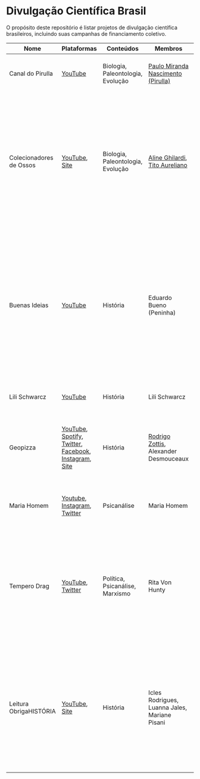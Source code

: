 # Divulgação Científica Brasil
O propósito deste repositório é listar projetos de divulgação científica brasileiros, incluindo suas campanhas de financiamento coletivo.

|Nome|Plataformas|Conteúdos|Membros|Descrição|Financiamento|
|-|-|-|-|-|-|
|Canal do Pirulla|[YouTube](https://www.youtube.com/user/Pirulla25/featured)|Biologia, Paleontologia, Evolução|[Paulo Miranda Nascimento (Pirulla)](https://twitter.com/Pirulla25)|Canal voltado às coisas que mais me interessam: ciência, religião e Evolução.|[Dopel Store](https://www.doppelstore.com.br/pirula)|
|Colecionadores de Ossos|[YouTube](https://www.youtube.com/c/Colecionadoresdeossos), [Site](https://www.colecionadoresdeossos.com/)|Biologia, Paleontologia, Evolução|[Aline Ghilardi](https://twitter.com/alinemghilardi), [Tito Aureliano](https://twitter.com/tito_aureliano)|Vídeos sobre #Paleontologia feitos por paleontólogos, com a participação de colegas pesquisadores do todo Brasil e do mundo. Conheça a pesquisa científica diretamente com quem ela é feita! Conheça, investigue e aventure-se.|[Apoia.se](https://apoia.se/colecionadoresdeossos), [Picpay](https://app.picpay.com/user/colecionadoresdeossos)|
|Buenas Ideias|[YouTube](https://www.youtube.com/channel/UCQRPDZMSwXFEDS67uc7kIdg)|História|Eduardo Bueno (Peninha)|Buenas Ideias é um canal dedicado à História do Brasil, contada por Eduardo Bueno, pesquisador, escritor e agora YouTuber.  No canal Buenas Ideias você conhece a História através de um ponto de vista divertido, que marca a genialidade e humildade do autor.|Torne-se um Membro no YouTube|
|Lili Schwarcz|[YouTube](https://www.youtube.com/channel/UChj-CaMYRpv0-vrqKG0-aEw)|História|Lili Schwarcz|Espaço de descoberta e democratização da História.||
|Geopizza|[YouTube](https://www.youtube.com/channel/UC6Smk_EcznfbpoDSE4jpKXQ), [Spotify](https://open.spotify.com/show/6avN5VSMFcpD63DXY5Tvg9), [Twitter](https://twitter.com/Geopizzza), [Facebook](https://www.facebook.com/Geopizza/), [Instagram](https://www.instagram.com/geopizzza/), [Site](https://geopizza.com.br/) |História|[Rodrigo Zottis](https://twitter.com/Zottiss), Alexander Desmouceaux|Geopizza é um podcast sobre Histórias Políticas, atemporais e contemporâneas. Afinal toda História, acaba em pizza.|[Apoia.se](https://apoia.se/geopizza)|
|Maria Homem|[Youtube](https://www.youtube.com/c/MariaHomem/), [Instagram](https://www.instagram.com/maria.homem/), [Twitter](https://twitter.com/mariahomemreal)|Psicanálise|Maria Homem|Psicanálise, literatura, comunicação, cultura, subjetividade, contemporâneo.||
|Tempero Drag|[YouTube](https://www.youtube.com/channel/UCZdJE8KpuFm6NRafHTEIC-g), [Twitter](https://twitter.com/temperodrag)|Política, Psicanálise, Marxismo|Rita Von Hunty|Meu nome é Rita Von Hunty. Além de drag queen, também sou esposa, mãe de dezesseis crianças e dona de lar. Lavo, passo, cozinho... eu disse COzinho, seu pervertidinho. Venha comigo provar o Tempero Drag!||
|Leitura ObrigaHISTÓRIA|[YouTube](https://www.youtube.com/channel/UCtMjnvODdK1Gwy8psW3dzrg), [Site](https://leituraobrigahistoria.com/)|História|Icles Rodrigues, Luanna Jales, Mariane Pisani|O Leitura ObrigaHISTÓRIA surgiu como um canal do YouTube criado em agosto de 2015 dedicado a compartilhar conhecimento histórico, focado especialmente em dicas de leitura tanto para estudantes e professores da área quanto para o público geral.|[Apoia.se](https://apoia.se/obrigahistoria)|
